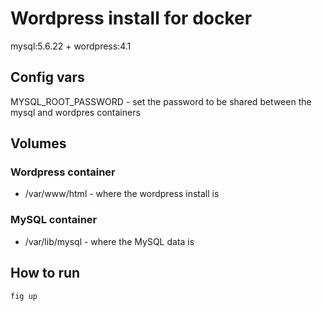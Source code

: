 # Wordpress install for docker
mysql:5.6.22 + wordpress:4.1

## Config vars
MYSQL_ROOT_PASSWORD - set the password to be shared between the mysql and wordpres containers

## Volumes
### Wordpress container 
- /var/www/html - where the wordpress install is

### MySQL container 
- /var/lib/mysql - where the MySQL data is 

## How to run
```bash
fig up
```
